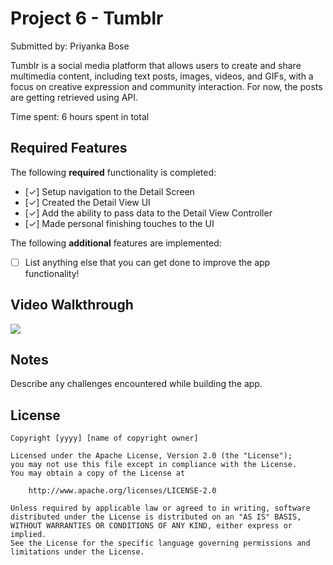 # Project 6 - Tumblr

Submitted by: Priyanka Bose

Tumblr is a social media platform that allows users to create and share multimedia content, including text posts, images, videos, and GIFs, with a focus on creative expression and community interaction. For now, the posts are getting retrieved using API.

Time spent: 6 hours spent in total

## Required Features

The following **required** functionality is completed:

- [✓] Setup navigation to the Detail Screen
- [✓] Created the Detail View UI
- [✓] Add the ability to pass data to the Detail View Controller
- [✓] Made personal finishing touches to the UI


The following **additional** features are implemented:

- [ ] List anything else that you can get done to improve the app functionality!

## Video Walkthrough

<div>
    <a href="https://www.loom.com/share/d55a01a20137413da5840252e5d2dcb7">
    </a>
    <a href="https://www.loom.com/share/d55a01a20137413da5840252e5d2dcb7">
      <img style="max-width:300px;" src="https://cdn.loom.com/sessions/thumbnails/d55a01a20137413da5840252e5d2dcb7-1712030583145-with-play.gif">
    </a>
  </div>
  
## Notes

Describe any challenges encountered while building the app.

## License

    Copyright [yyyy] [name of copyright owner]

    Licensed under the Apache License, Version 2.0 (the "License");
    you may not use this file except in compliance with the License.
    You may obtain a copy of the License at

        http://www.apache.org/licenses/LICENSE-2.0

    Unless required by applicable law or agreed to in writing, software
    distributed under the License is distributed on an "AS IS" BASIS,
    WITHOUT WARRANTIES OR CONDITIONS OF ANY KIND, either express or implied.
    See the License for the specific language governing permissions and
    limitations under the License.
